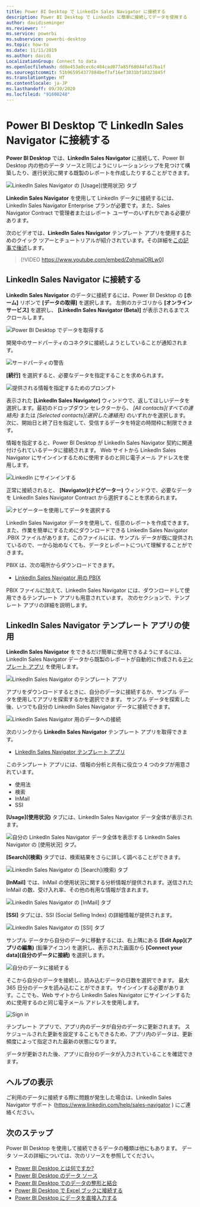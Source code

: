 ```yaml
---
title: Power BI Desktop で LinkedIn Sales Navigator に接続する
description: Power BI Desktop で LinkedIn に簡単に接続してデータを使用する
author: davidiseminger
ms.reviewer: ''
ms.service: powerbi
ms.subservice: powerbi-desktop
ms.topic: how-to
ms.date: 11/11/2019
ms.author: davidi
LocalizationGroup: Connect to data
ms.openlocfilehash: dd8e453a0cec6c404cad077a85f68044fa57ba1f
ms.sourcegitcommit: 51b965954377884bef7af16ef3031bf10323845f
ms.translationtype: HT
ms.contentlocale: ja-JP
ms.lasthandoff: 09/30/2020
ms.locfileid: "91600248"
---
```

# <a name="connect-to-linkedin-sales-navigator-in-power-bi-desktop"></a>Power BI Desktop で LinkedIn Sales Navigator に接続する

**Power BI Desktop** では、**LinkedIn Sales Navigator** に接続して、Power BI Desktop 内の他のデータ ソースと同じようにリレーションシップを見つけて構築したり、進行状況に関する既製のレポートを作成したりすることができます。

![LinkedIn Sales Navigator の [Usage]\(使用状況\) タブ](media/desktop-connect-linkedin-sales-navigator/linkedin-sales-navigator-01.png)


**Linkedin Sales Navigator** を使用して LinkedIn データに接続するには、LinkedIn Sales Navigator Enterprise プランが必要です。また、Sales Navigator Contract で管理者またはレポート ユーザーのいずれかである必要があります。

次のビデオでは、**LinkedIn Sales Navigator** テンプレート アプリを使用するためのクイック ツアーとチュートリアルが紹介されています。その詳細を[この記事で後述](#using-the-linkedin-sales-navigator-template-app)します。 

> [!VIDEO https://www.youtube.com/embed/ZqhmaiORLw0]

## <a name="connect-to-linkedin-sales-navigator"></a>LinkedIn Sales Navigator に接続する

**LinkedIn Sales Navigator** のデータに接続するには、Power BI Desktop の **[ホーム]** リボンで **[データの取得]** を選択します。 左側のカテゴリから **[オンライン サービス]** を選択し、 **[LinkedIn Sales Navigator (Beta)]** が表示されるまでスクロールします。

![Power BI Desktop でデータを取得する](media/desktop-connect-linkedin-sales-navigator/linkedin-sales-navigator-02.png)

開発中のサードパーティのコネクタに接続しようとしていることが通知されます。 

![サードパーティの警告](media/desktop-connect-linkedin-sales-navigator/linkedin-sales-navigator-03.png)

**[続行]** を選択すると、必要なデータを指定することを求められます。

![提供される情報を指定するためのプロンプト](media/desktop-connect-linkedin-sales-navigator/linkedin-sales-navigator-04.png)


表示された **[LinkedIn Sales Navigator]** ウィンドウで、返してほしいデータを選択します。最初のドロップダウン セレクターから、 *[All contacts]\(すべての連絡先\)* または *[Selected contacts]\(選択した連絡先\)* のいずれかを選択します。 次に、開始日と終了日を指定して、受信するデータを特定の時間枠に制限できます。

情報を指定すると、Power BI Desktop が LinkedIn Sales Navigator 契約に関連付けられているデータに接続されます。 Web サイトから LinkedIn Sales Navigator にサインインするために使用するのと同じ電子メール アドレスを使用します。 

![LinkedIn にサインインする](media/desktop-connect-linkedin-sales-navigator/linkedin-sales-navigator-05.png)

正常に接続されると、 **[Navigator]\(ナビゲーター\)** ウィンドウで、必要なデータを LinkedIn Sales Navigator Contract から選択することを求められます。

![ナビゲーターを使用してデータを選択する](media/desktop-connect-linkedin-sales-navigator/linkedin-sales-navigator-09.png)

LinkedIn Sales Navigator データを使用して、任意のレポートを作成できます。 また、作業を簡単にするためにダウンロードできる LinkedIn Sales Navigator .PBIX ファイルがあります。このファイルには、サンプル データが既に提供されているので、一から始めなくても、データとレポートについて理解することができます。

PBIX は、次の場所からダウンロードできます。
* [LinkedIn Sales Navigator 用の PBIX](service-template-apps-samples.md)

PBIX ファイルに加えて、LinkedIn Sales Navigator には、ダウンロードして使用できるテンプレート アプリも用意されています。 次のセクションで、テンプレート アプリの詳細を説明します。


## <a name="using-the-linkedin-sales-navigator-template-app"></a>LinkedIn Sales Navigator テンプレート アプリの使用

**LinkedIn Sales Navigator** をできるだけ簡単に使用できるようにするには、LinkedIn Sales Navigator データから既製のレポートが自動的に作成される[テンプレート アプリ](service-template-apps-overview.md) を使用します。

![LinkedIn Sales Navigator のテンプレート アプリ](media/desktop-connect-linkedin-sales-navigator/linkedin-sales-navigator-10.png)

アプリをダウンロードするときに、自分のデータに接続するか、サンプル データを使用してアプリを探索するかを選択できます。 サンプル データを探索した後、いつでも自分の LinkedIn Sales Navigator データに接続できます。 

![LinkedIn Sales Navigator 用のデータへの接続](media/desktop-connect-linkedin-sales-navigator/linkedin-sales-navigator-11.png)



次のリンクから **LinkedIn Sales Navigator** テンプレート アプリを取得できます。
* [LinkedIn Sales Navigator テンプレート アプリ](https://appsource.microsoft.com/en-us/product/power-bi/pbi-contentpacks.linkedin_navigator)

このテンプレート アプリには、情報の分析と共有に役立つ 4 つのタブが用意されています。

* 使用法
* 検索
* InMail
* SSI

**[Usage]\(使用状況\)** タブには、LinkedIn Sales Navigator データ全体が表示されます。

![自分の LinkedIn Sales Navigator データ全体を表示する LinkedIn Sales Navigator の [使用状況] タブ。](media/desktop-connect-linkedin-sales-navigator/linkedin-sales-navigator-12.png)

**[Search]\(検索\)** タブでは、検索結果をさらに詳しく調べることができます。

![LinkedIn Sales Navigator の [Search]\(検索\) タブ](media/desktop-connect-linkedin-sales-navigator/linkedin-sales-navigator-13.png)

**[InMail]** では、InMail の使用状況に関する分析情報が提供されます。送信された InMail の数、受け入れ率、その他の有用な情報が含まれます。

![LinkedIn Sales Navigator の [InMail] タブ](media/desktop-connect-linkedin-sales-navigator/linkedin-sales-navigator-14.png)

**[SSI]** タブには、SSI (Social Selling Index) の詳細情報が提供されます。

![LinkedIn Sales Navigator の [SSI] タブ](media/desktop-connect-linkedin-sales-navigator/linkedin-sales-navigator-15.png)

サンプル データから自分のデータに移動するには、右上隅にある **[Edit App]\(アプリの編集\)** (鉛筆アイコン) を選択し、表示された画面から **[Connect your data]\(自分のデータに接続\)** を選択します。

![自分のデータに接続する](media/desktop-connect-linkedin-sales-navigator/linkedin-sales-navigator-16.png)

そこから自分のデータを接続し、読み込むデータの日数を選択できます。 最大 365 日分のデータを読み込むことができます。 サインインする必要があります。ここでも、Web サイトから LinkedIn Sales Navigator にサインインするために使用するのと同じ電子メール アドレスを使用します。 

![Sign in](media/desktop-connect-linkedin-sales-navigator/linkedin-sales-navigator-17.png)

テンプレート アプリで、アプリ内のデータが自分のデータに更新されます。 スケジュールされた更新を設定することもできるため、アプリ内のデータは、更新頻度によって指定された最新の状態になります。 

データが更新された後、アプリに自分のデータが入力されていることを確認できます。

## <a name="getting-help"></a>ヘルプの表示

ご利用のデータに接続する際に問題が発生した場合は、LinkedIn Sales Navigator サポート (https://www.linkedin.com/help/sales-navigator ) にご連絡ください。 

## <a name="next-steps"></a>次のステップ
Power BI Desktop を使用して接続できるデータの種類は他にもあります。 データ ソースの詳細については、次のリソースを参照してください。

* [Power BI Desktop とは何ですか?](../fundamentals/desktop-what-is-desktop.md)
* [Power BI Desktop のデータ ソース](desktop-data-sources.md)
* [Power BI Desktop でのデータの整形と結合](desktop-shape-and-combine-data.md)
* [Power BI Desktop で Excel ブックに接続する](desktop-connect-excel.md)   
* [Power BI Desktop にデータを直接入力する](desktop-enter-data-directly-into-desktop.md)   
